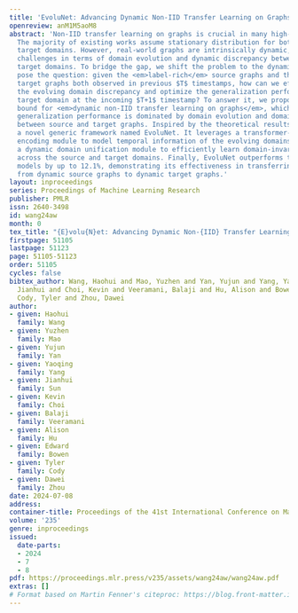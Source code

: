 ```yaml
---
title: 'EvoluNet: Advancing Dynamic Non-IID Transfer Learning on Graphs'
openreview: anM1M5aoM8
abstract: 'Non-IID transfer learning on graphs is crucial in many high-stakes domains.
  The majority of existing works assume stationary distribution for both source and
  target domains. However, real-world graphs are intrinsically dynamic, presenting
  challenges in terms of domain evolution and dynamic discrepancy between source and
  target domains. To bridge the gap, we shift the problem to the dynamic setting and
  pose the question: given the <em>label-rich</em> source graphs and the <em>label-scarce</em>
  target graphs both observed in previous $T$ timestamps, how can we effectively characterize
  the evolving domain discrepancy and optimize the generalization performance of the
  target domain at the incoming $T+1$ timestamp? To answer it, we propose a generalization
  bound for <em>dynamic non-IID transfer learning on graphs</em>, which implies the
  generalization performance is dominated by domain evolution and domain discrepancy
  between source and target graphs. Inspired by the theoretical results, we introduce
  a novel generic framework named EvoluNet. It leverages a transformer-based temporal
  encoding module to model temporal information of the evolving domains and then uses
  a dynamic domain unification module to efficiently learn domain-invariant representations
  across the source and target domains. Finally, EvoluNet outperforms the state-of-the-art
  models by up to 12.1%, demonstrating its effectiveness in transferring knowledge
  from dynamic source graphs to dynamic target graphs.'
layout: inproceedings
series: Proceedings of Machine Learning Research
publisher: PMLR
issn: 2640-3498
id: wang24aw
month: 0
tex_title: "{E}volu{N}et: Advancing Dynamic Non-{IID} Transfer Learning on Graphs"
firstpage: 51105
lastpage: 51123
page: 51105-51123
order: 51105
cycles: false
bibtex_author: Wang, Haohui and Mao, Yuzhen and Yan, Yujun and Yang, Yaoqing and Sun,
  Jianhui and Choi, Kevin and Veeramani, Balaji and Hu, Alison and Bowen, Edward and
  Cody, Tyler and Zhou, Dawei
author:
- given: Haohui
  family: Wang
- given: Yuzhen
  family: Mao
- given: Yujun
  family: Yan
- given: Yaoqing
  family: Yang
- given: Jianhui
  family: Sun
- given: Kevin
  family: Choi
- given: Balaji
  family: Veeramani
- given: Alison
  family: Hu
- given: Edward
  family: Bowen
- given: Tyler
  family: Cody
- given: Dawei
  family: Zhou
date: 2024-07-08
address:
container-title: Proceedings of the 41st International Conference on Machine Learning
volume: '235'
genre: inproceedings
issued:
  date-parts:
  - 2024
  - 7
  - 8
pdf: https://proceedings.mlr.press/v235/assets/wang24aw/wang24aw.pdf
extras: []
# Format based on Martin Fenner's citeproc: https://blog.front-matter.io/posts/citeproc-yaml-for-bibliographies/
---
```

